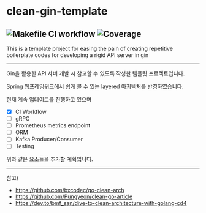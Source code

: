 # clean-gin-template
![Makefile CI workflow](https://github.com/gain620/clean-gin-template/actions/workflows/make-ci.yaml/badge.svg)
![Coverage](https://img.shields.io/badge/Coverage-0.0%25-red)
---
This is a template project for easing the pain of creating repetitive boilerplate codes for developing a rigid API server in gin

---
Gin을 활용한 API 서버 개발 시 참고할 수 있도록 작성한 템플릿 프로젝트입니다.

Spring 웹프레임워크에서 쉽게 볼 수 있는 layered 아키텍처를 반영하였습니다.

현재 계속 업데이트를 진행하고 있으며

- [x] CI Workflow
- [ ] gRPC
- [ ] Prometheus metrics endpoint
- [ ] ORM
- [ ] Kafka Producer/Consumer
- [ ] Testing

위와 같은 요소들을 추가할 계획입니다.


---
참고) 
- https://github.com/bxcodec/go-clean-arch
- https://github.com/Pungyeon/clean-go-article
- https://dev.to/bmf_san/dive-to-clean-architecture-with-golang-cd4
